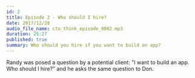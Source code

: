 ```yaml
---
id: 2
title: Episode 2 - Who should I hire?
date: 2017/12/28
audio_file_name: cto_think_episode_0002.mp3
duration: 25:27
published: true
summary: Who should you hire if you want to build an app?
---
```


Randy was posed a question by a potential client: "I want to build an app. Who should I hire?" and he asks the same question to Don.
